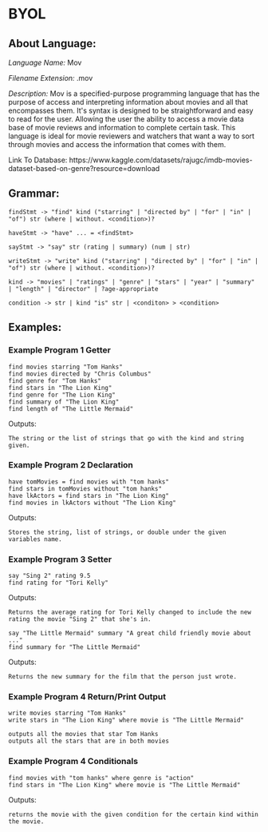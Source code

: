 # BYOL
## About Language: 

<p><em>Language Name:</em> Mov</p>

<p><em>Filename Extension:</em> .mov</p>

<p><em>Description:</em> Mov is a specified-purpose programming language that has the purpose of access and interpreting information about movies and all that encompasses them. It's syntax is designed to be straightforward and easy to read for the user. Allowing the user the ability to access a movie data base of movie reviews and information to complete certain task. This language is ideal for movie reviewers and watchers that want a way to sort through movies and access the information that comes with them.</p>

<p>Link To Database: https://www.kaggle.com/datasets/rajugc/imdb-movies-dataset-based-on-genre?resource=download </p>

## Grammar: 

```
findStmt -> "find" kind ("starring" | "directed by" | "for" | "in" | "of") str (where | without. <condition>)?

haveStmt -> "have" ... = <findStmt>

sayStmt -> "say" str (rating | summary) (num | str)

writeStmt -> "write" kind ("starring" | "directed by" | "for" | "in" | "of") str (where | without. <condition>)?

kind -> "movies" | "ratings" | "genre" | "stars" | "year" | "summary" | "length" | "director" | ?age-appropriate

condition -> str | kind "is" str | <conditon> > <condition>
```

## Examples: 

### Example Program 1 Getter

```
find movies starring "Tom Hanks"
find movies directed by "Chris Columbus"
find genre for "Tom Hanks"
find stars in "The Lion King"
find genre for "The Lion King"
find summary of "The Lion King"
find length of "The Little Mermaid"
```

<p>Outputs:</p>

```
The string or the list of strings that go with the kind and string given. 
```

### Example Program 2 Declaration

```
have tomMovies = find movies with "tom hanks"
find stars in tomMovies without "tom hanks"
have lkActors = find stars in "The Lion King"
find movies in lkActors without "The Lion King"
```

<p>Outputs:</p>

```
Stores the string, list of strings, or double under the given variables name. 
```

### Example Program 3 Setter

```
say "Sing 2" rating 9.5
find rating for "Tori Kelly"
```

<p>Outputs:</p>

```
Returns the average rating for Tori Kelly changed to include the new rating the movie "Sing 2" that she's in.
```

```
say "The Little Mermaid" summary "A great child friendly movie about ..."
find summary for "The Little Mermaid"
```

<p>Outputs:</p>

```
Returns the new summary for the film that the person just wrote. 
```

### Example Program 4 Return/Print Output

```
write movies starring "Tom Hanks"
write stars in "The Lion King" where movie is "The Little Mermaid"
```

```
outputs all the movies that star Tom Hanks
outputs all the stars that are in both movies
```

### Example Program 4 Conditionals

```
find movies with "tom hanks" where genre is "action"
find stars in "The Lion King" where movie is "The Little Mermaid"
```

<p>Outputs:</p>

```
returns the movie with the given condition for the certain kind within the movie. 
```
